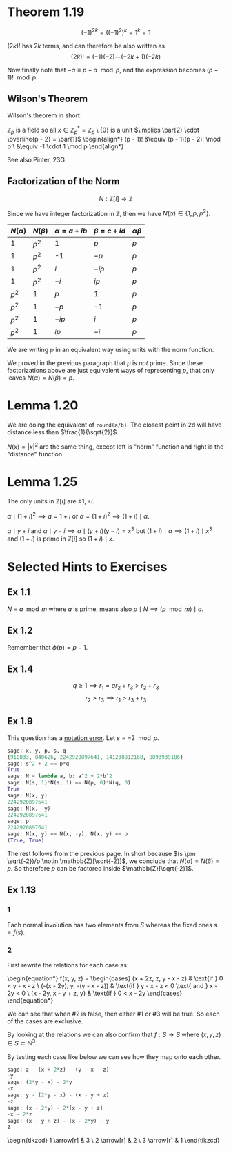 # Theorem 1.19

$$(-1)^{2k} = ((-1)^2)^k = 1^k = 1$$

$(2k)!$ has $2k$ terms, and can therefore be also written as
$$(2k)! = (-1)(-2)\cdots(-2k + 1)(-2k)$$

Now finally note that $-a \equiv p - a \mod p$, and the expression
becomes $(p - 1)! \mod p$.

## Wilson's Theorem

Wilson's theorem in short:

$\mathbb{Z}_p$ is a field so all $x \in \mathbb{Z}_p^* = \mathbb{Z}_p \setminus \{ 0 \}$ is a unit
$\implies \bar{2} \cdot \overline{p - 2} = \bar{1}$
\begin{align*}
(p - 1)! &\equiv (p - 1)(p - 2)! \mod p \\
    &\equiv -1 \cdot 1 \mod p
\end{align*}

See also Pinter, 23G.

## Factorization of the Norm

$$ N : \mathbb{Z}[i] \rightarrow \mathbb{Z}$$

Since we have integer factorization in $\mathbb{Z}$, then we have $N(\alpha) \in \{ 1, p, p^2 \}$.

| $N(\alpha)$ | $N(\beta)$ | $\alpha = a + ib$ | $\beta = c + id$ | $\alpha \beta$ |
|-------------|------------|-------------------|------------------|----------------|
| 1           | $p^2$      | 1                 | $p$              | $p$            |
| 1           | $p^2$      | -1                | $-p$             | $p$            |
| 1           | $p^2$      | $i$               | $-ip$            | $p$            |
| 1           | $p^2$      | $-i$              | $ip$             | $p$            |
| $p^2$       | 1          | $p$               | 1                | $p$            |
| $p^2$       | 1          | $-p$              | -1               | $p$            |
| $p^2$       | 1          | $-ip$             | $i$              | $p$            |
| $p^2$       | 1          | $ip$              | $-i$             | $p$            |

We are writing $p$ in an equivalent way using units with the norm function.

We proved in the previous paragraph that $p$ is *not* prime. Since these factorizations
above are just equivalent ways of representing $p$, that only leaves
$N(\alpha) = N(\beta) = p$.

# Lemma 1.20

We are doing the equivalent of `round(a/b)`. The closest point in 2d will have
distance less than $\frac{1}{\sqrt{2}}$.

$N(x) = |x|^2$ are the same thing, except left is "norm" function and right is
the "distance" function.

# Lemma 1.25

The only units in $\mathbb{Z}[i]$ are $\pm 1, \pm i$.

$\alpha \mid (1 + i)^2 \implies a = 1 + i$ or $\alpha = (1 + i)^2 \implies (1 + i) \mid \alpha$.

$\alpha \mid y + i$ and $\alpha \mid y - i \implies \alpha \mid (y + i)(y - i) = x^3$
but $(1 + i) \mid \alpha \implies (1 + i) \mid x^3$ and $(1 + i)$ is prime in $\mathbb{Z}[i]$
so $(1 + i) \mid x$.

# Selected Hints to Exercises

## Ex 1.1

$N \equiv a \mod m$ where $a$ is prime, means also $p \mid N \implies (p \mod m) \mid a$.

## Ex 1.2

Remember that $\phi(p) = p - 1$.

## Ex 1.4

$$ q \geq 1 \implies r_1 = q r_2 + r_3 > r_2 + r_3$$
$$ r_2 > r_3 \implies r_1 > r_3 + r_3$$

## Ex 1.9

This question has a [notation error](https://math.stackexchange.com/questions/4566354/contradiction-for-primes-of-the-form-p-x2-2y2-implies-x2-equiv-2-mod).
Let $s \equiv -2 \mod p$.

```python
sage: x, y, p, s, q
(910833, 840626, 2242920897641, 141238812168, 8893939186)
sage: s^2 + 2 == p*q
True
sage: N = lambda a, b: a^2 + 2*b^2
sage: N(s, 1)*N(s, 1) == N(p, 0)*N(q, 0)
True
sage: N(x, y)
2242920897641
sage: N(x, -y)
2242920897641
sage: p
2242920897641
sage: N(x, y) == N(x, -y), N(x, y) == p
(True, True)
```

The rest follows from the previous page. In short because
$(s \pm \sqrt{-2})/p \notin \mathbb{Z}[\sqrt{-2}]$, we conclude
that $N(\alpha) = N(\beta) = p$. So therefore $p$ can be
factored inside $\mathbb{Z}[\sqrt{-2}]$.

## Ex 1.13

### 1

Each normal involution has two elements from $S$ whereas the fixed ones $s = f(s)$.

### 2

First rewrite the relations for each case as:

\begin{equation*}
f(x, y, z) =
    \begin{cases}
        (x + 2z, z, y - x - z) & \text{if } 0 < y - x - z \\
        (-(x - 2y), y, -(y - x - z)) & \text{if } y - x - z < 0 \text{ and } x - 2y < 0 \\
        (x - 2y, x - y + z, y) & \text{if } 0 < x - 2y
    \end{cases}
\end{equation*}

We can see that when #2 is false, then either #1 or #3 will be true. So each of the
cases are exclusive.

By looking at the relations we can also confirm that $f : S \rightarrow S$ where
$(x, y, z) \in S \subset \mathbb{N}^3$.

By testing each case like below we can see how they map onto each other.

```python
sage: z - (x + 2*z) - (y - x - z)
-y
sage: (2*y - x) - 2*y
-x
sage: y - (2*y - x) - (x - y + z)
-z
sage: (x - 2*y) - 2*(x - y + z)
-x - 2*z
sage: (x - y + z) - (x - 2*y) - y
z
```

\begin{tikzcd}
1 \arrow[r] & 3 \\
2 \arrow[r] & 2 \\
3 \arrow[r] & 1
\end{tikzcd}

